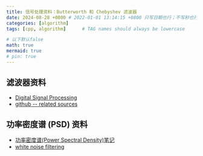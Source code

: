 ```yaml
---
title: 信号处理资料：Butterworth 和 Chebyshev 滤波器
date: 2024-08-28 +0800 # 2022-01-01 13:14:15 +0800 只写日期也行；不写秒也行；这样也行 2022-03-09T00:55:42+08:00
categories: [algorithm]
tags: [cpp, algorithm]      # TAG names should always be lowercase

# 以下默认false
math: true
mermaid: true
# pin: true
---
```


## 滤波器资料

* [Digital Signal Processing](https://exstrom.com/journal/sigproc/dsigproc.html)
* [github -- related sources](https://github.com/adis300/filter-c)

## 功率密度谱 (PSD) 资料

* [功率密度谱(Power Spectral Density)笔记](https://shenjianzhang.github.io/matched-filter/2020/11/26/Power-Spectral-Density.html)
* [white noise filtering](https://dsp.stackexchange.com/questions/17657/white-noise-filtering)

